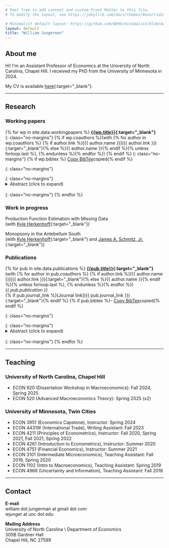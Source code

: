 ```yaml
---
# Feel free to add content and custom Front Matter to this file.
# To modify the layout, see https://jekyllrb.com/docs/themes/#overriding-theme-defaults

# Minimalist default layout: https://github.com/BDHU/minimalist/blob/main/_layouts/default.html
layout: default
title: "William Jungerman"
---
```


## About me
Hi! I'm an Assistant Professor of Economics at the University of North Carolina, Chapel Hill. I received my PhD from the University of Minnesota in 2024.

My CV is available [here](/assets/papers/cv.pdf){:target="_blank"}. 

---

## Research

### Working papers
{% for wp in site.data.workingpapers %}
  **[{{wp.title}}]({{wp.link}}){:target="_blank"}**  
  {: class="no-margins"}
  {% if wp.coauthors %}(with {% for author in wp.coauthors %} {% if author.link %}[{{ author.name }}]({{ author.link }}){:target="_blank"}{% else %}{{ author.name }}{% endif %}{% unless forloop.last %}, {% endunless %}{% endfor %}) {% endif %} 
  {: class="no-margins"}
  {% if wp.bibtex %} <a href="#" onclick="copyToClickboard('#bibtex-wp-{{ forloop.index }}'); event.preventDefault();">Copy BibTex</a><span id="bibtex-wp-{{ forloop.index }}-tooltip" class="tooltip">copied</span>{% endif %} 
  <!-- This applies apply the no-margins class to prev paragraph to remove margins -->
  {: class="no-margins"}
  <div id="bibtex-wp-{{ forloop.index }}" style="display:none;">
    {{wp.bibtex}}
  </div>
  <!-- This applies apply the no-margins class to prev paragraph to remove margins -->
  {: class="no-margins"}
  <details>
      <summary>Abstract (click to expand)</summary>
      {{ wp.abstract }}
  </details>
  <!-- This creates line break to space out items; need the no-margins class also since this gets automatically wrapped with a <p> which by default has extra margins -->
  <br/>
  {: class="no-margins"}
{% endfor %}

### Work in progress
Production Function Estimation with Missing Data \
(with [Kyle Herkenhoff](https://sites.google.com/site/kyleherkenhoff/home?authuser=0){:target="_blank"})

Monopsony in the Antebellum South \
(with [Kyle Herkenhoff](https://sites.google.com/site/kyleherkenhoff/home?authuser=0){:target="_blank"} and [James A. Schmitz, Jr.](https://sites.google.com/site/jamesschmitzjr/){:target="_blank"})

### Publications
<!-- 
**[Brexit, the City of London, and the prospects for portfolio investment](/assets/papers/EichengreenJungermanLiu2019.pdf){:target="_blank"}** \
(with [Barry Eichengreen](https://eml.berkeley.edu/~eichengr/){:target="_blank"} and Mingyang (Chris) Liu)
{: class="no-margins"}
<details>
    <summary>Abstract (click to expand)</summary>
    This paper examines the international financial consequences of Brexit. It first pro- vides a survey of the still limited literature on EU membership and international capital flows. It then provides new estimates of the impact of Brexit on cross-border investment utilizing data from the IMF’s Consolidated Portfolio Investment Survey. It lastly provides a comparative analysis of these same issues using data on cross- border capital flows from the BIS. The conclusion is that the impact on cross-border capital flows to and from the UK is likely to be substantial.
</details>

<br/>
{: class="no-margins"}
-->

{% for pub in site.data.publications %}
  **[{{pub.title}}]({{pub.link}}){:target="_blank"}** \
  (with {% for author in pub.coauthors %} {% if author.link %}[{{ author.name }}]({{ author.link }}){:target="_blank"}{% else %}{{ author.name }}{% endif %}{% unless forloop.last %}, {% endunless %}{% endfor %}) \
  *{{ pub.publication }}* \
  {% if pub.journal_link %}[Journal link]({{ pub.journal_link }}){:target="_blank"}{% endif %}
  {% if pub.bibtex %}\- <a href="#" onclick="copyToClickboard('#bibtex-{{ forloop.index }}'); event.preventDefault();">Copy BibTex</a><span id="bibtex-{{ forloop.index }}-tooltip" class="tooltip">copied</span>{% endif %}
  <!-- This applies apply the no-margins class to prev paragraph to remove margins -->
  {: class="no-margins"}
  <div id="bibtex-{{ forloop.index }}" style="display:none;">
    {{pub.bibtex}}
  </div>
  <!-- This applies apply the no-margins class to prev paragraph to remove margins -->
  {: class="no-margins"}
  <details>
      <summary>Abstract (click to expand)</summary>
      {{ pub.abstract }}
  </details>

  <!-- This creates line break to space out items; need the no-margins class also since this gets automatically wrapped with a <p> which by default has extra margins -->
  <br/>
  {: class="no-margins"}
{% endfor %}


---
## Teaching

### University of North Carolina, Chapel Hill 
- ECON 920 (Dissertation Workshop in Macroeconomics): Fall 2024, Spring 2025
- ECON 520 (Advanced Macroeconomics Theory): Spring 2025 (x2)

### University of Minnesota, Twin Cities 
- ECON 3951 (Economics Capstone), Instructor: Spring 2024
- ECON 4431W (International Trade), Writing Assistant: Fall 2023
- ECON 4211 (Principles of Econometrics), Instructor: Fall 2020, Spring 2021, Fall 2021, Spring 2022
- ECON 4261 (Introduction to Econometrics), Instructor: Summer 2020
- ECON 4751 (Financial Economics), Instructor: Summer 2021
- ECON 3101 (Intermediate Microeconomics), Teaching Assistant: Fall 2019, Spring 2020
- ECON 1102 (Intro to Macroeconomics), Teaching Assistant: Spring 2019
- ECON 4968 (Uncertainty and Information), Teaching Assistant: Fall 2018

---

## Contact

**E-mail** \
    william dot jungerman at gmail dot com \
    wjunger at unc dot edu 

**Mailing Address** \
University of North Carolina \ 
Department of Economics \
305B Gardner Hall \
Chapel Hill, NC 27599
